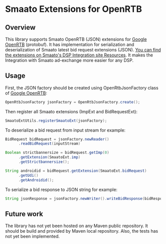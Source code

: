 Smaato Extensions for OpenRTB
=============================

Overview
--------

This library supports Smaato OpenRTB (JSON) extensions for [Google OpenRTB](https://github.com/google/openrtb) (protobuf). It has implementation for serialization and deserialization of Smaato latest bid request
extensions (JSON). [You can find the extensions on Smaato's DSP Integration site Resources](https://wiki.smaato.com/pages/viewpage.action?pageId=852061). It makes the Integration with
Smaato ad-exchange more easier for any DSP.


Usage
-----

First, the JSON factory should be created using OpenRtbJsonFactory class of [Google OpenRTB](https://github.com/google/openrtb):

```java
OpenRtbJsonFactory jsonFactory = OpenRtbJsonFactory.create();
```

Then register all Smaato extensions (ImpExt and BidRequestExt):

```java
SmaatoExtUtils.registerSmaatoExt(jsonFactory);
```
To deserialize a bid request from input stream for example:

```java
BidRequest bidRequest = jsonFactory.newReader()
      .readBidRequest(inputStream)

Boolean strictbannersize = bidRequest.getImp(0)
      .getExtension(SmaatoExt.imp)
      .getStrictbannersize();

String androidid = bidRequest.getExtension(SmaatoExt.bidRequest)
      .getUdi()
      .getAndroidid();
````

To serialize a bid response to JSON string for example:

```java
String jsonResponse = jsonFactory.newWriter().writeBidResponse(bidResponse);
```

Future work
-----------

The library has not yet been hosted on any Maven public repository. It should be build and
provided by Maven local repository. Also, the tests has not yet been implemented.

